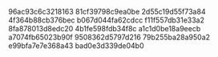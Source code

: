 96ac93c6c3218163
81cf39798c9ea0be
2d55c19d55f73a84
4f364b88cb376bec
b067d044fa62cdcc
f11f557db31e33a2
8fa878013d8edc20
4b1fe598fdb34f8c
a1c1d0be18a9eecb
a7074fb65023b90f
9508362d5797d216
79b255ba28a950a2
e99bfa7e7e368a43
bad0e3d339de04b0
